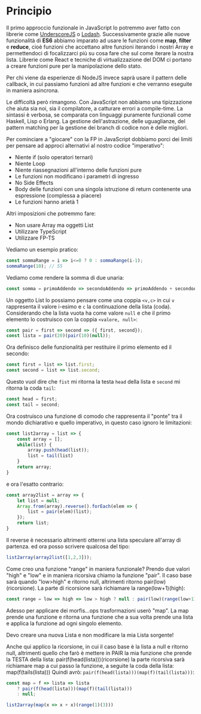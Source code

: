 # Principio

Il primo approccio funzionale in JavaScript lo potremmo aver fatto con librerie come [UnderscoreJS](https://underscorejs.org/) o [Lodash](https://lodash.com/). Successivamente grazie alle nuove funzionalità di **ES6** abbiamo imparato ad usare le funzioni come **map**, **filter** e **reduce**, cioè funzioni che accettano altre funzioni iterando i nostri Array e permettendoci di focalizzarci più su cosa fare che sul come iterare la nostra lista.
Librerie come React e tecniche di virtualizzazione del DOM ci portano a creare funzioni pure per la manipolazione dello stato.

Per chi viene da esperienze di NodeJS invece saprà usare il pattern delle callback, in cui passiamo funzioni ad altre funzioni e che verranno eseguite in maniera asincrona.

Le difficoltà però rimangono. Con JavaScript non abbiamo una tipizzazione che aiuta sia noi, sia il compilatore, a catturare errori a compile-time. La sintassi è verbosa, se comparata con linguaggi puramente funzionali come Haskell, Lisp o Erlang. La gestione dell'astrazione, delle uguaglianze, del pattern matching per la gestione dei branch di codice non è delle migliori.

Per cominciare a "giocare" con la FP in JavaScript dobbiamo porci dei limiti per pensare ad approci alternativi al nostro codice "imperativo":

* Niente if (solo operatori ternari)
* Niente Loop
* Niente riassegnazioni all'interno delle funzioni pure
* Le funzioni non modificano i parametri di ingresso
* No Side Effects
* Body delle funzioni con una singola istruzione di return contenente una espressione (complessa a piacere)
* Le funzioni hanno arietà 1

Altri imposizioni che potremmo fare:

* Non usare Array ma oggetti List
* Utilizzare TypeScript
* Utilizzare FP-TS

Vediamo un esempio pratico:

```js
const sommaRange = i => i<=0 ? 0 : sommaRange(i-1);
sommaRange(10); // 55
```

Vediamo come rendere la somma di due unaria:

```js
const somma = primoAddendo => secondoAddendo => primoAddendo + secondoAddendo;
```

Un oggetto List lo possiamo pensare come una coppia `<v,c>` in cui `v` rappresenta il valore i-esimo e `c` la continuazione della lista (coda). Considerando che la lista vuota ha come valore `null` e che il primo elemento lo costruisco con la coppia `<valore, null>`:

```js
const pair = first => second => ({ first, second});
const lista = pair(20)(pair(10)(null));
```

Ora definisco delle funzionalità per restituire il primo elemento ed il secondo:

```js
const first = list => list.first;
const second = list => list.second;
```

Questo vuol dire che `fist` mi ritorna la testa `head` della lista e `second` mi ritorna la coda `tail`:

```js
const head = first;
const tail = second;
```

Ora costruisco una funzione di comodo che rappresenta il "ponte" tra il mondo dichiarativo e quello imperativo, in questo caso ignoro le limitazioni:

```js
const list2array = list => {
    const array = [];
    while(list) {
        array.push(head(list));
        list = tail(list)
    }
    return array;
}
```

e ora l'esatto contrario:

```js
const array2list = array => {
    let list = null;
    Array.from(array).reverse().forEach(elem => {
        list = pair(elem)(list);
    });
    return list;
}
```

Il reverse è necessario altrimenti otterrei una lista speculare all'array di partenza.
ed ora posso scrivere qualcosa del tipo:

```js
list2array(array2list([1,2,3]));
```

Come creo una funzione "range" in maniera funzionale? Prendo due valori "high" e "low" e in maniera ricorsiva chiamo la funzione "pair". Il caso base sarà quando "low>high" e ritorno null, altrimenti ritorno pair(low)(ricorsione). La parte di ricorsione sarà richiamare la range(low+1)(high):

```js
const range = low => high => low > high ? null : pair(low)(range(low+1)(high));
```

Adesso per applicare dei morfis...ops trasformazioni userò "map". La map prende una funzione e ritorna una funzione che a sua volta prende una lista e applica la funzione ad ogni singolo elemento.

Devo creare una nuova Lista e non modificare la mia Lista sorgente!

Anche qui applico la ricorsione, in cui il caso base è la lista a null e ritorno null, altrimenti quello che farò è mettere in PAIR la mia funzione che prende la TESTA della lista: pair(f(head(lista)))(ricorsione)
la parte ricorsiva sarà richiamare map a cui passo la funzione, a seguite la coda della lista: map(f(tails(lista)))
Quindi avrò: `pair(f(head(lista)))(map(f)(tail(lista)))`:

```js
const map = f => lista => lista
    ? pair(f(head(lista)))(map(f)(tail(lista)))
    : null;

list2array(map(x => x + x)(range(1)(3)))
```